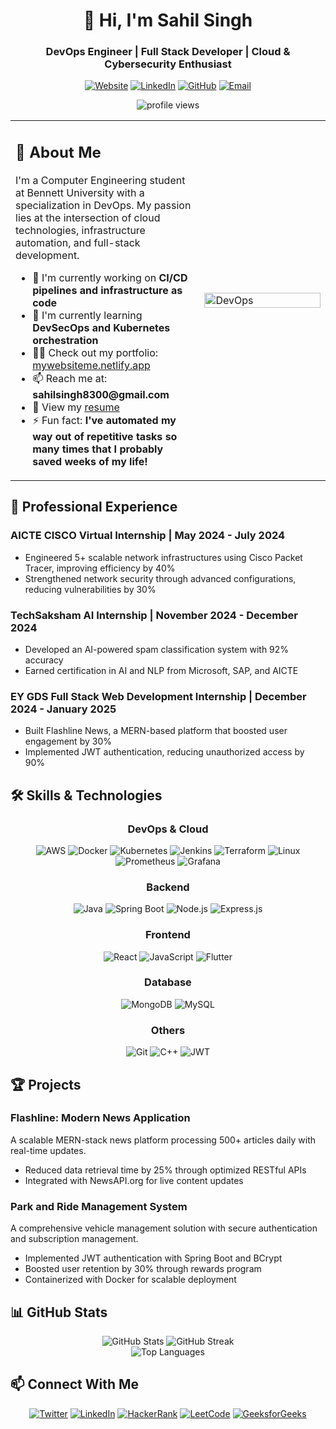 

<div align="center">
  <h1>👋 Hi, I'm Sahil Singh</h1>
  <h3>DevOps Engineer | Full Stack Developer | Cloud & Cybersecurity Enthusiast</h3>
</div>

<div align="center">
  
  [![Website](https://img.shields.io/badge/Portfolio-8332AC?style=for-the-badge&logo=About.me&logoColor=white)](https://mywebsiteme.netlify.app/)
  [![LinkedIn](https://img.shields.io/badge/LinkedIn-0077B5?style=for-the-badge&logo=linkedin&logoColor=white)](https://linkedin.com/in/sahil-singh-a2732125b)
  [![GitHub](https://img.shields.io/badge/GitHub-100000?style=for-the-badge&logo=github&logoColor=white)](https://github.com/amberIS01)
  [![Email](https://img.shields.io/badge/Email-D14836?style=for-the-badge&logo=gmail&logoColor=white)](mailto:sahilsingh8300@gmail.com)
  
  <img src="https://komarev.com/ghpvc/?username=amberis01&label=Profile%20views&color=0e75b6&style=flat" alt="profile views" />
</div>

<table>
  <tr>
    <td width="60%">
      <h2>🚀 About Me</h2>
      <p>I'm a Computer Engineering student at Bennett University with a specialization in DevOps. My passion lies at the intersection of cloud technologies, infrastructure automation, and full-stack development.</p>
      <ul>
        <li>🔭 I'm currently working on <b>CI/CD pipelines and infrastructure as code</b></li>
        <li>🌱 I'm currently learning <b>DevSecOps and Kubernetes orchestration</b></li>
        <li>👨‍💻 Check out my portfolio: <a href="https://mywebsiteme.netlify.app/">mywebsiteme.netlify.app</a></li>
        <li>📫 Reach me at: <b>sahilsingh8300@gmail.com</b></li>
        <li>📄 View my <a href="https://drive.google.com/file/d/1TxE_LVPeA_-I4pjwZrPYPI4DWj_TJBAF/view?usp=drive_link">resume</a></li>
        <li>⚡ Fun fact: <b>I've automated my way out of repetitive tasks so many times that I probably saved weeks of my life!</b></li>
      </ul>
    </td>
    <td width="40%">
      <img align="right" alt="DevOps" width="100%" src="https://cdn.hashnode.com/res/hashnode/image/upload/v1679566984105/a9959474-198d-4bff-b290-1a54b4d66092.gif">
    </td>
  </tr>
</table>

## 💼 Professional Experience

### AICTE CISCO Virtual Internship | May 2024 - July 2024
- Engineered 5+ scalable network infrastructures using Cisco Packet Tracer, improving efficiency by 40%
- Strengthened network security through advanced configurations, reducing vulnerabilities by 30%

### TechSaksham AI Internship | November 2024 - December 2024
- Developed an AI-powered spam classification system with 92% accuracy
- Earned certification in AI and NLP from Microsoft, SAP, and AICTE

### EY GDS Full Stack Web Development Internship | December 2024 - January 2025
- Built Flashline News, a MERN-based platform that boosted user engagement by 30%
- Implemented JWT authentication, reducing unauthorized access by 90%

## 🛠️ Skills & Technologies

<div align="center">
  
  ### DevOps & Cloud
  ![AWS](https://img.shields.io/badge/AWS-FF9900?style=for-the-badge&logo=amazonaws&logoColor=white)
  ![Docker](https://img.shields.io/badge/Docker-2CA5E0?style=for-the-badge&logo=docker&logoColor=white)
  ![Kubernetes](https://img.shields.io/badge/Kubernetes-326CE5?style=for-the-badge&logo=kubernetes&logoColor=white)
  ![Jenkins](https://img.shields.io/badge/Jenkins-D24939?style=for-the-badge&logo=Jenkins&logoColor=white)
  ![Terraform](https://img.shields.io/badge/Terraform-7B42BC?style=for-the-badge&logo=terraform&logoColor=white)
  ![Linux](https://img.shields.io/badge/Linux-FCC624?style=for-the-badge&logo=linux&logoColor=black)
  ![Prometheus](https://img.shields.io/badge/Prometheus-E6522C?style=for-the-badge&logo=Prometheus&logoColor=white)
  ![Grafana](https://img.shields.io/badge/Grafana-F46800?style=for-the-badge&logo=grafana&logoColor=white)
  
  ### Backend
  ![Java](https://img.shields.io/badge/Java-ED8B00?style=for-the-badge&logo=openjdk&logoColor=white)
  ![Spring Boot](https://img.shields.io/badge/Spring_Boot-6DB33F?style=for-the-badge&logo=spring-boot&logoColor=white)
  ![Node.js](https://img.shields.io/badge/Node.js-339933?style=for-the-badge&logo=nodedotjs&logoColor=white)
  ![Express.js](https://img.shields.io/badge/Express.js-000000?style=for-the-badge&logo=express&logoColor=white)
  
  ### Frontend
  ![React](https://img.shields.io/badge/React-20232A?style=for-the-badge&logo=react&logoColor=61DAFB)
  ![JavaScript](https://img.shields.io/badge/JavaScript-323330?style=for-the-badge&logo=javascript&logoColor=F7DF1E)
  ![Flutter](https://img.shields.io/badge/Flutter-02569B?style=for-the-badge&logo=flutter&logoColor=white)
  
  ### Database
  ![MongoDB](https://img.shields.io/badge/MongoDB-4EA94B?style=for-the-badge&logo=mongodb&logoColor=white)
  ![MySQL](https://img.shields.io/badge/MySQL-005C84?style=for-the-badge&logo=mysql&logoColor=white)
  
  ### Others
  ![Git](https://img.shields.io/badge/GIT-E44C30?style=for-the-badge&logo=git&logoColor=white)
  ![C++](https://img.shields.io/badge/C%2B%2B-00599C?style=for-the-badge&logo=c%2B%2B&logoColor=white)
  ![JWT](https://img.shields.io/badge/JWT-000000?style=for-the-badge&logo=JSON%20web%20tokens&logoColor=white)
</div>

## 🏆 Projects

### Flashline: Modern News Application
A scalable MERN-stack news platform processing 500+ articles daily with real-time updates.
- Reduced data retrieval time by 25% through optimized RESTful APIs
- Integrated with NewsAPI.org for live content updates

### Park and Ride Management System
A comprehensive vehicle management solution with secure authentication and subscription management.
- Implemented JWT authentication with Spring Boot and BCrypt
- Boosted user retention by 30% through rewards program
- Containerized with Docker for scalable deployment

## 📊 GitHub Stats

<div align="center">
  <img src="https://github-readme-stats.vercel.app/api?username=amberis01&show_icons=true&theme=tokyonight" alt="GitHub Stats" />
  <img src="https://github-readme-streak-stats.herokuapp.com/?user=amberis01&theme=tokyonight" alt="GitHub Streak" />
</div>

<div align="center">
  <img src="https://github-readme-stats.vercel.app/api/top-langs/?username=amberis01&layout=compact&theme=tokyonight" alt="Top Languages" />
</div>

## 📫 Connect With Me

<div align="center">
  <a href="https://twitter.com/@sahilss8811"><img src="https://img.shields.io/badge/Twitter-1DA1F2?style=for-the-badge&logo=twitter&logoColor=white" alt="Twitter" /></a>
  <a href="https://linkedin.com/in/sahil-singh-a2732125b"><img src="https://img.shields.io/badge/LinkedIn-0077B5?style=for-the-badge&logo=linkedin&logoColor=white" alt="LinkedIn" /></a>
  <a href="https://www.hackerrank.com/sahilsingh8300"><img src="https://img.shields.io/badge/HackerRank-2EC866?style=for-the-badge&logo=HackerRank&logoColor=white" alt="HackerRank" /></a>
  <a href="https://www.leetcode.com/amber_01"><img src="https://img.shields.io/badge/LeetCode-FFA116?style=for-the-badge&logo=LeetCode&logoColor=black" alt="LeetCode" /></a>
  <a href="https://auth.geeksforgeeks.org/user/sahilsing2u3u"><img src="https://img.shields.io/badge/GeeksforGeeks-2F8D46?style=for-the-badge&logo=geeksforgeeks&logoColor=white" alt="GeeksforGeeks" /></a>
</div> 
